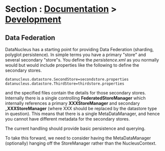 <head><title>Data Federation</title></head>

# Section : [Documentation](../index.html) > [Development](index.html)

## Data Federation

DataNucleus has a starting point for providing Data Federation (sharding, polyglot persistence). In simple terms you have a primary "store" and several secondary "store"s.
You define the _persistence.xml_ as you normally would but would include properties like the following to define the secondary stores.

    datanucleus.datastore.SecondStore=secondstore.properties
    datanucleus.datastore.ThirdStore=thirdstore.properties
    
and the specified files contain the details for those secondary stores. Internally there is a single controlling __FederatedStoreManager__ which internally
references a primary __XXXStoreManager__ and secondary ___XXXStoreManager__ (where XXX should be replaced by the datastore type in question). This means
that there is a single MetaDataManager, and hence you cannot have different metadata for the secondary stores.

The current handling should provide basic persistence and querying.


To take this forward, we need to consider having the MetaDataManager (optionally) hanging off the StoreManager rather than the NucleusContext.
